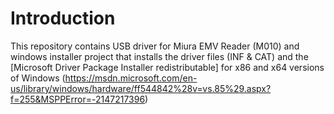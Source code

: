 # Introduction
This repository contains USB driver for Miura EMV Reader (M010) and windows installer project that installs the driver files (INF & CAT) and the [Microsoft Driver Package Installer redistributable] for x86 and x64 versions of Windows (https://msdn.microsoft.com/en-us/library/windows/hardware/ff544842%28v=vs.85%29.aspx?f=255&MSPPError=-2147217396)
